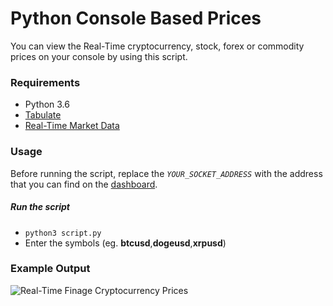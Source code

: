 
# Python Console Based Prices
You can view the Real-Time cryptocurrency, stock, forex or commodity prices on your console by using this script.

### Requirements
* Python 3.6
* [Tabulate](https://pypi.org/project/tabulate/)
* [Real-Time Market Data](https://finage.co.uk/)

### Usage

Before running the script, replace the _`YOUR_SOCKET_ADDRESS`_ with the address that you can find on the [dashboard](https://moon.finage.co.uk).

##### Run the script
* `python3 script.py`
* Enter the symbols (eg. **btcusd**,**dogeusd**,**xrpusd**)


### Example Output
![Real-Time Finage Cryptocurrency Prices](https://finage.s3.eu-west-2.amazonaws.com/blog/Crypto.gif)

